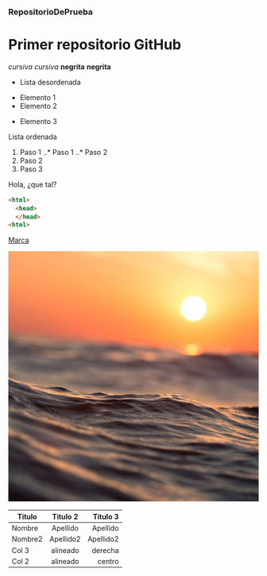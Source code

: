### RepositorioDePrueba
# Primer repositorio GitHub
*cursiva* _cursiva_
**negrita** __negrita__

* Lista desordenada
+ Elemento 1
+ Elemento 2
* Elemento 3

Lista ordenada
1. Paso 1
..* Paso 1
..* Paso 2
2. Paso 2
3. Paso 3

Hola, ¿que tal? 

```html
<html>
  <head>
  </head>
<html>
```

[Marca](https://www.marca.com "Titulo Opcional")

![agua](https://github.com/OscarLopez25032004/RepositorioDePrueba/blob/main/agua-mar-pixabay_0.jpg "Imagen de agua")

| Titulo | Titulo 2 | Titulo 3 |
|--------|:--------:|---------:|
| Nombre | Apellido | Apellido |
| Nombre2| Apellido2| Apellido2|
| Col 3  | alineado | derecha  |
| Col 2  | alineado | centro   |
